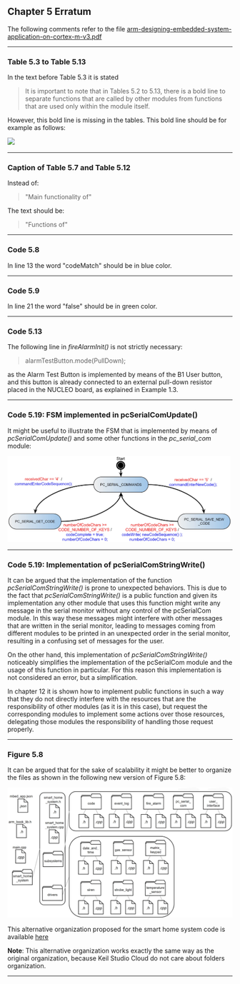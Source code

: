## Chapter 5 Erratum

The following comments refer to the file [arm-designing-embedded-system-application-on-cortex-m-v3.pdf](https://armkeil.blob.core.windows.net/developer/Files/pdf/ebook/arm-designing-embedded-system-application-on-cortex-m-v3.pdf)

---

### Table 5.3 to Table 5.13

In the text before Table 5.3 it is stated

> It is important to note that in Tables 5.2 to 5.13, there is a bold line to separate functions that are
called by other modules from functions that are used only within the module itself.

However, this bold line is missing in the tables. This bold line should be for example as follows:

<img src="https://github.com/armBookCodeExamples/Erratum/blob/main/Chapter5/Table%205-3.png" width="600">

---

### Caption of Table 5.7 and Table 5.12

Instead of:

> "Main functionality of"

The text should be:

> "Functions of"

---

### Code 5.8

In line 13 the word "codeMatch" should be in blue color.

---

### Code 5.9

In line 21 the word "false" should be in green color.

---

### Code 5.13

The following line in *fireAlarmInit()* is not strictly necessary:

> alarmTestButton.mode(PullDown); 

as the Alarm Test Button is implemented by means of the B1 User button, and this button is already connected to an external pull-down resistor placed in the NUCLEO board, as explained in Example 1.3.

---

### Code 5.19: FSM implemented in pcSerialComUpdate()

It might be useful to illustrate the FSM that is implemented by means of *pcSerialComUpdate()* and some other functions in the *pc_serial_com* module:

<img src="https://github.com/armBookCodeExamples/Erratum/blob/main/Chapter5/FSM%20Figure%20Code%205-19.jpg" width="500">

---

### Code 5.19: Implementation of pcSerialComStringWrite()

It can be argued that the implementation of the function *pcSerialComStringWrite()* is prone to unexpected behaviors. This is due to the fact that *pcSerialComStringWrite()* is a public function and given its implementation any other module that uses this function might write any message in the serial monitor without any control of the pcSerialCom module. In this way these messages might interfere with other messages that are written in the serial monitor, leading to messages coming from different modules to be printed in an unexpected order in the serial monitor, resulting in a confusing set of messages for the user.

On the other hand, this implementation of *pcSerialComStringWrite()* noticeably simplifies the implementation of the pcSerialCom module and the usage of this function in particular. For this reason this implementation is not considered an error, but a simplification.

In chapter 12 it is shown how to implement public functions in such a way that they do not directly interfere with the resources that are the responsibility of other modules (as it is in this case), but request the corresponding modules to implement some actions over those resources, delegating those modules the responsibility of handling those request properly.

---

### Figure 5.8

It can be argued that for the sake of scalability it might be better to organize the files as shown in the following new version of Figure 5.8:

<img src="https://github.com/armBookCodeExamples/Erratum/blob/main/Chapter5/New%20Figure%205-8.jpg" width="700">

This alternative organization proposed for the smart home system code is available [here](https://github.com/alutenberg/subsection_5-4-2)

**Note**: This alternative organization works exactly the same way as the original organization, because Keil Studio Cloud do not care about folders organization.

---
